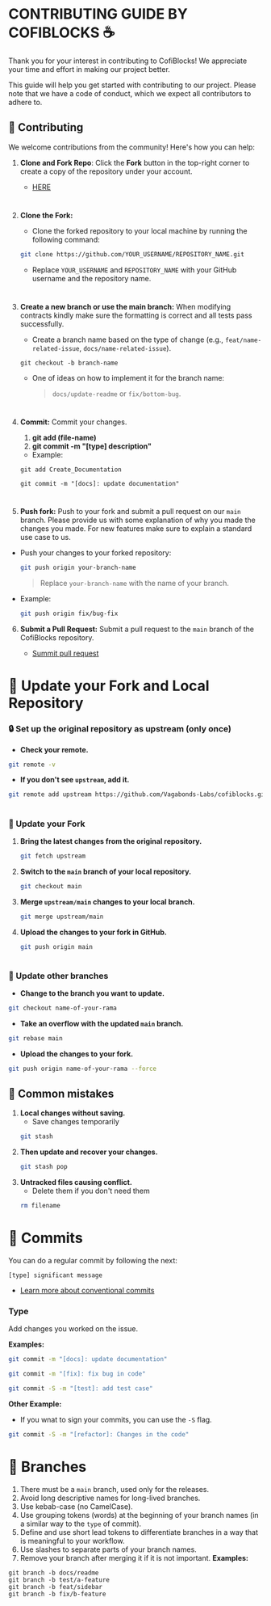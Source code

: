 # **CONTRIBUTING GUIDE BY COFIBLOCKS** ☕

Thank you for your interest in contributing to CofiBlocks! We appreciate your time and effort in making our project better.

This guide will help you get started with contributing to our project. Please note that we have a code of conduct, which we expect all contributors to adhere to.

## 📝 **Contributing**

We welcome contributions from the community! Here's how you can help:

1. **Clone and Fork Repo**: Click the **Fork** button in the top-right corner to create a copy of the repository under your account.

    - <a href="https://github.com/Vagabonds-Labs/cofiblocks" target="_blank"> HERE</a>

#

2. **Clone the Fork:** 
    - Clone the forked repository to your local machine by running the following command:

    ```bash
   git clone https://github.com/YOUR_USERNAME/REPOSITORY_NAME.git
   ```

    - Replace `YOUR_USERNAME` and `REPOSITORY_NAME` with your GitHub username and the repository name.

#

3. **Create a new branch or use the main branch:** When modifying contracts kindly make sure the formatting is correct and all tests pass successfully.

    - Create a branch name based on the type of change (e.g., `feat/name-related-issue`, `docs/name-related-issue`).

    ```
    git checkout -b branch-name
    ```
    - One of ideas on how to implement it for the branch name:

        > `docs/update-readme` or `fix/bottom-bug`.

#

4. **Commit:** Commit your changes.

    1. **git add (file-name)**
    2. **git commit -m "[type] description"**

    - Example: 
    ```
    git add Create_Documentation

    git commit -m "[docs]: update documentation"
    ```

#

5. **Push fork:** Push to your fork and submit a pull request on our `main` branch. Please provide us with some explanation of why you made the changes you made. For new features make sure to explain a standard use case to us.

- Push your changes to your forked repository:
    ```bash
   git push origin your-branch-name
   ```
   > Replace `your-branch-name` with the name of your branch.

- Example: 
    ```bash
    git push origin fix/bug-fix
    ```

6. **Submit a Pull Request:** Submit a pull request to the `main` branch of the CofiBlocks repository.

    - <a href="https://github.com/Vagabonds-Labs/cofiblocks/pulls" target="_blank"> Summit pull request</a>

# 📌 Update your Fork and Local Repository

### 🔒 Set up the original repository as upstream (only once)
- **Check your remote.**
```bash
git remote -v
```

- **If you don't see `upstream`, add it.**
```bash
git remote add upstream https://github.com/Vagabonds-Labs/cofiblocks.git
```
#

### 🔩 Update your Fork
1. **Bring the latest changes from the original repository.**
    ```bash
    git fetch upstream
    ```
2. **Switch to the `main` branch of your local repository.**
    ```bash
    git checkout main
    ```
3. **Merge `upstream/main` changes to your local branch.**
    ```bash
    git merge upstream/main
    ```
4. **Upload the changes to your fork in GitHub.**
    ```bash
    git push origin main
    ```
#

### 🔧 Update other branches
- **Change to the branch you want to update.**
```bash
git checkout name-of-your-rama
```
- **Take an overflow with the updated `main` branch.**
```bash
git rebase main
```
- **Upload the changes to your fork.**
```bash
git push origin name-of-your-rama --force
```

## 🎯 **Common mistakes**
1. **Local changes without saving.**
    - Save changes temporarily
    ```bash
    git stash
    ```
2. **Then update and recover your changes.**
    ```bash
    git stash pop
    ```
3. **Untracked files causing conflict.**
    - Delete them if you don't need them
    ```bash
    rm filename
    ```

# **📁 Commits**

You can do a regular commit by following the next:

``` [type] significant message ```

- <a href="https://www.conventionalcommits.org/en/v1.0.0/" target="_blank">Learn more about conventional commits</a>

### Type

Add changes you worked on the issue.

**Examples:**

```bash
git commit -m "[docs]: update documentation"
``` 

```bash
git commit -m "[fix]: fix bug in code"
``` 

```bash
git commit -S -m "[test]: add test case"
```
**Other Example:**

- If you wnat to sign your commits, you can use the `-S` flag.

```bash
git commit -S -m "[refactor]: Changes in the code"
``` 

# **🔗 Branches**
1. There must be a `main` branch, used only for the releases.
2. Avoid long descriptive names for long-lived branches.
3. Use kebab-case (no CamelCase).
4. Use grouping tokens (words) at the beginning of your branch names (in a similar way to the `type` of commit).
5. Define and use short lead tokens to differentiate branches in a way that is meaningful to your workflow.
6. Use slashes to separate parts of your branch names.
7. Remove your branch after merging it if it is not important.
**Examples:**
```
git branch -b docs/readme
git branch -b test/a-feature
git branch -b feat/sidebar
git branch -b fix/b-feature
```
#